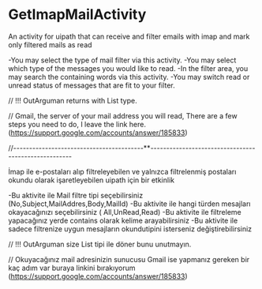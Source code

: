 # GetImapMailActivity


An activity for uipath that can receive and filter emails with imap and mark only filtered mails as read

-You may select the type of mail filter via this activity.
-You may select which type of the messages you would like to read.
-In the filter area, you may search the containing words via this activity.
-You may switch read or unread status of messages that are fit to your filter.

// !!! OutArguman returns with List<MimeMessage> type.

// Gmail, the server of your mail address you will read, There are a few steps you need to do, I leave the link here. (https://support.google.com/accounts/answer/185833)


//-----------------------------------------**-----------------------------------------------------

İmap ile e-postaları alıp filtreleyebilen ve yalnızca filtrelenmiş postaları okundu olarak işaretleyebilen uipath için bir etkinlik

-Bu aktivite ile Mail filtre tipi seçebilirsiniz (No,Subject,MailAddres,Body,MailId)
-Bu aktivite ile hangi türden mesajları okayacağınızı seçebilirsiniz ( All,UnRead,Read)
-Bu aktivite ile filtreleme yapacağınız yerde contains olarak kelime arayabilirsiniz 
-Bu aktivite ile sadece filtrenize uygun mesajların okundutipini isterseniz değiştirebilirsiniz

 // !!! OutArguman size List<MimeMessage> tipi ile döner bunu unutmayın.
 
 // Okuyacağınız mail adresinizin sunucusu Gmail ise yapmanız gereken bir kaç adım var buraya linkini bırakıyorum  (https://support.google.com/accounts/answer/185833)

